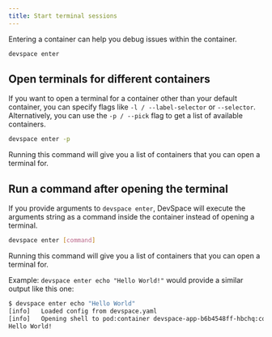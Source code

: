 ```yaml
---
title: Start terminal sessions
---
```


Entering a container can help you debug issues within the container.
```bash
devspace enter
```

## Open terminals for different containers
If you want to open a terminal for a container other than your default container, you can specify flags like `-l / --label-selector` or `--selector`. Alternatively, you can use the `-p / --pick` flag to get a list of available containers.
```bash
devspace enter -p
```
Running this command will give you a list of containers that you can open a terminal for.

## Run a command after opening the terminal
If you provide arguments to `devspace enter`, DevSpace will execute the arguments string as a command inside the container instead of opening a terminal.
```bash
devspace enter [command]
```
Running this command will give you a list of containers that you can open a terminal for.

Example: `devspace enter echo "Hello World!"` would provide a similar output like this one:
```bash
$ devspace enter echo "Hello World"
[info]   Loaded config from devspace.yaml     
[info]   Opening shell to pod:container devspace-app-b6b4548ff-hbchq:container-0
Hello World!
```
